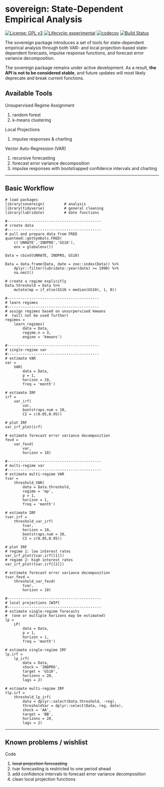 # sovereign: State-Dependent Empirical Analysis  

<!-- badges: start -->
[![License: GPL v3](https://img.shields.io/badge/License-GPL%20v3-blue.svg)](http://www.gnu.org/licenses/gpl-3.0)
[![Lifecycle: experimental](https://img.shields.io/badge/lifecycle-experimental-orange.svg)](https://www.tidyverse.org/lifecycle/#experimental)
[![codecov](https://codecov.io/gh/tylerJPike/sovereign/branch/main/graph/badge.svg?token=WXLWR6H93B)](https://codecov.io/gh/tylerJPike/sovereign)
[![Build Status](https://travis-ci.org/tylerJPike/sovereign.svg?branch=main)](https://travis-ci.org/tylerJPike/sovereign)  
<!-- badges: end -->

The sovereign package introduces a set of tools for state-dependent empirical analysis through both VAR- and local projection-based state-dependent forecasts, impulse response functions, and forecast error variance decomposition. 

The sovereign package remains under active development. As a result, **the API is not to be considered stable**, and future updates will most likely deprecate and break current functions. 

## Available Tools  

Unsupervised Regime Assignment
1. random forest  
2. k-means clustering  

Local Projections
1. impulse responses & charting

Vector Auto-Regression (VAR)
1. recursive forecasting 
2. forecast error variance decomposition
3. impulse responses with bootstrapped confidence intervals and charting

----

## Basic Workflow 
    # load packages
    library(sovereign)         # analysis
    library(tidyverse)         # general cleaning
    library(lubridate)         # date functions

    #-------------------------------------------
    # create data
    #-------------------------------------------
    # pull and prepare data from FRED
    quantmod::getSymbols.FRED(
        c('UNRATE','INDPRO','GS10'), 
        env = globalenv())

    Data = cbind(UNRATE, INDPRO, GS10)

    Data = data.frame(Data, date = zoo::index(Data)) %>%
        dplyr::filter(lubridate::year(date) >= 1990) %>% 
        na.omit()

    # create a regime explicitly   
    Data.threshold = Data %>%
        mutate(mp = if_else(GS10 > median(GS10), 1, 0))

    #------------------------------------------
    # learn regimes
    #------------------------------------------
    # assign regimes based on unsurpervised kmeans
    #  (will not be used further)
    regimes = 
        learn_regimes(
            data = Data, 
            regime.n = 3, 
            engine = 'kmeans')

    #------------------------------------------
    # single-regime var
    #------------------------------------------
    # estimate VAR
    var =
        VAR(
            data = Data,
            p = 1,
            horizon = 10,
            freq = 'month')

    # estimate IRF
    irf =
        var_irf(
            var,
            bootstraps.num = 10,
            CI = c(0.05,0.95))

    # plot IRF
    var_irf_plot(irf)

    # estimate forecast error variance decomposition
    fevd =
        var_fevd(
            var,
            horizon = 10)

    #-------------------------------------------
    # multi-regime var
    #-------------------------------------------
    # estimate multi-regime VAR
    tvar =
        threshold_VAR(
            data = Data.threshold,
            regime = 'mp',
            p = 1,
            horizon = 1,
            freq = 'month')
    
    # estimate IRF
    tvar.irf =
        threshold_var_irf(
            tvar,
            horizon = 10,
            bootstraps.num = 10,
            CI = c(0.05,0.95))

    # plot IRF
    # regime 1: low interest rates
    var_irf_plot(tvar.irf[[1]])
    # regime 2: high interest rates
    var_irf_plot(tvar.irf[[2]])

    # estimate forecast error variance decomposition
    tvar.fevd =
        threshold_var_fevd(
            tvar,
            horizon = 10)

    #-------------------------------------------
    # local projections [WIP]
    #-------------------------------------------
    # estimate single-regime forecasts 
    #  (one or multiple horizons may be estimated)
    lp = 
        LP(
            data = Data,
            p = 1,
            horizon = 1,
            freq = 'month')

    # estimate single-regime IRF
    lp.irf =
        lp_irf(
            data = Data,
            shock = 'INDPRO',
            target = 'GS10',
            horizons = 20,
            lags = 2)

    # estimate multi-regime IRF
    tlp.irf =
        threshold_lp_irf(
            data = dplyr::select(Data.threshold, -reg),
            thresholdVar = dplyr::select(Data, reg, date),
            shock = 'AA',
            target = 'BB',
            horizons = 20,
            lags = 2)



---
## Known problems / wishlist
Code  
1. ~~local projection forecasting~~  
2. tvar forecasting is restricted to one period ahead 
3. add confidence intervals to forecast error variance decomposition  
4. clean local projection functions  
